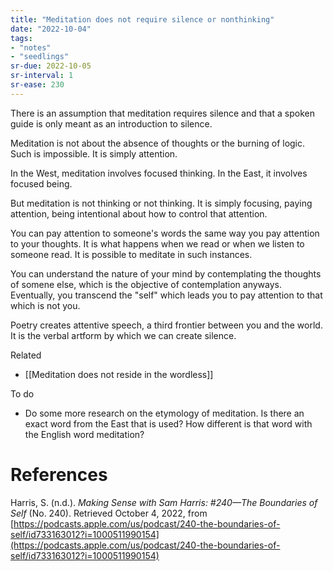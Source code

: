 ```yaml
---
title: "Meditation does not require silence or nonthinking"
date: "2022-10-04"
tags:
- "notes"
- "seedlings"
sr-due: 2022-10-05
sr-interval: 1
sr-ease: 230
---
```


There is an assumption that meditation requires silence and that a spoken guide is only meant as an introduction to silence.

Meditation is not about the absence of thoughts or the burning of logic. Such is impossible. It is simply attention.

In the West, meditation involves focused thinking. In the East, it involves focused being.

But meditation is not thinking or not thinking. It is simply focusing, paying attention, being intentional about how to control that attention.

You can pay attention to someone's words the same way you pay attention to your thoughts. It is what happens when we read or when we listen to someone read. It is possible to meditate in such instances.

You can understand the nature of your mind by contemplating the thoughts of somene else, which is the objective of contemplation anyways. Eventually, you transcend the "self" which leads you to pay attention to that which is not you.

Poetry creates attentive speech, a third frontier between you and the world. It is the verbal artform by which we can create silence.

Related
- [[Meditation does not reside in the wordless]]

To do
- Do some more research on the etymology of meditation. Is there an exact word from the East that is used? How different is that word with the English word meditation?

# References

Harris, S. (n.d.). _Making Sense with Sam Harris: #240—The Boundaries of Self_ (No. 240). Retrieved October 4, 2022, from [https://podcasts.apple.com/us/podcast/240-the-boundaries-of-self/id733163012?i=1000511990154](https://podcasts.apple.com/us/podcast/240-the-boundaries-of-self/id733163012?i=1000511990154)
